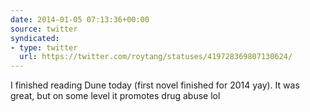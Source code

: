 ```yaml
---
date: 2014-01-05 07:13:36+00:00
source: twitter
syndicated:
- type: twitter
  url: https://twitter.com/roytang/statuses/419728369807130624/
---
```


I finished reading Dune today (first novel finished for 2014 yay). It was great, but on some level it promotes drug abuse lol